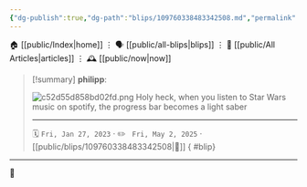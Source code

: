 ```yaml
---
{"dg-publish":true,"dg-path":"blips/109760338483342508.md","permalink":"/blips/109760338483342508/","title":"philipp on mastodon @ 2023-01-27"}
---
```



<div class="transclusion internal-embed is-loaded"><div class="markdown-embed">




🏠 [[public/Index\|home]]  ⋮ 🗣️ [[public/all-blips\|blips]] ⋮  📝 [[public/All Articles\|articles]]  ⋮ 🕰️ [[public/now\|now]]


</div></div>


> [!summary] **philipp**:
>
> ![c52d55d858bd02fd.png](/img/user/attachments/c52d55d858bd02fd.png)
> Holy heck, when you listen to Star Wars music on spotify, the progress bar becomes a light saber
> - - -
>
> 🗓️ <code>Fri, Jan 27, 2023</code>  · ✏️ <code> Fri, May 2, 2025</code>  · [[public/blips/109760338483342508\|🔗]]
{ #blip}


- - -

 👾
